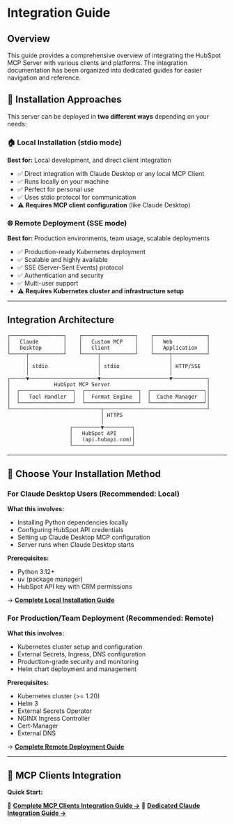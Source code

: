 # Integration Guide

## Overview

This guide provides a comprehensive overview of integrating the HubSpot MCP Server with various clients and platforms. The integration documentation has been organized into dedicated guides for easier navigation and reference.

## 🔀 Installation Approaches

This server can be deployed in **two different ways** depending on your needs:

### 🏠 **Local Installation (stdio mode)**
**Best for:** Local development, and direct client integration

- ✅ Direct integration with Claude Desktop or any local MCP Client
- ✅ Runs locally on your machine
- ✅ Perfect for personal use
- ✅ Uses stdio protocol for communication
- ⚠️ **Requires MCP client configuration** (like Claude Desktop)

### 🌐 **Remote Deployment (SSE mode)**
**Best for:** Production environments, team usage, scalable deployments

- ✅ Production-ready Kubernetes deployment
- ✅ Scalable and highly available
- ✅ SSE (Server-Sent Events) protocol
- ✅ Authentication and security
- ✅ Multi-user support
- ⚠️ **Requires Kubernetes cluster and infrastructure setup**

---

## Integration Architecture

```
┌─────────────────┐    ┌─────────────────┐    ┌─────────────────┐
│   Claude        │    │   Custom MCP    │    │   Web           │
│   Desktop       │    │   Client        │    │   Application   │
└─────┬───────────┘    └─────┬───────────┘    └─────┬───────────┘
      │                      │                      │
      │ stdio                │ stdio                │ HTTP/SSE
      │                      │                      │
┌─────▼──────────────────────▼──────────────────────▼───────────┐
│              HubSpot MCP Server                               │
│  ┌─────────────────┐  ┌─────────────────┐  ┌─────────────────┐│
│  │   Tool Handler  │  │  Format Engine  │  │  Cache Manager  ││
│  └─────────────────┘  └─────────────────┘  └─────────────────┘│
└─────────────────────────────┬─────────────────────────────────┘
                              │ HTTPS
                              │
                    ┌─────────▼─────────┐
                    │   HubSpot API     │
                    │   (api.hubapi.com)│
                    └───────────────────┘
```
---

## 🎯 Choose Your Installation Method

### For Claude Desktop Users (Recommended: Local)
**What this involves:**
- Installing Python dependencies locally
- Configuring HubSpot API credentials
- Setting up Claude Desktop MCP configuration
- Server runs when Claude Desktop starts

**Prerequisites:**
- Python 3.12+
- uv (package manager)
- HubSpot API key with CRM permissions

→ **[Complete Local Installation Guide](installation-local-stdio.md)**

### For Production/Team Deployment (Recommended: Remote)
**What this involves:**
- Kubernetes cluster setup and configuration
- External Secrets, Ingress, DNS configuration
- Production-grade security and monitoring
- Helm chart deployment and management

**Prerequisites:**
- Kubernetes cluster (>= 1.20)
- Helm 3
- External Secrets Operator
- NGINX Ingress Controller
- Cert-Manager
- External DNS

→ **[Complete Remote Deployment Guide](installation-remote-sse.md)**

---

## 🔌 MCP Clients Integration

**Quick Start:**

📖 **[Complete MCP Clients Integration Guide →](mcp-clients-integration.md)**
📖 **[Dedicated Claude Integration Guide →](claude-desktop-integration.md)**
